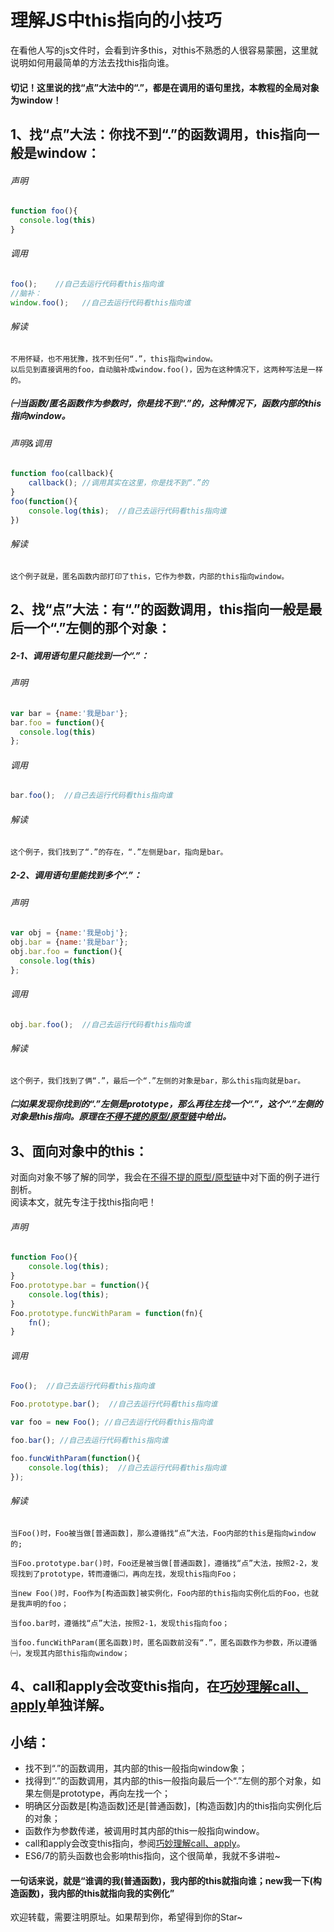 # 理解JS中this指向的小技巧

在看他人写的js文件时，会看到许多this，对this不熟悉的人很容易蒙圈，这里就说明如何用最简单的方法去找this指向谁。

#### 切记！这里说的找“点”大法中的“.”，都是在调用的语句里找，本教程的全局对象为window！

## 1、找“点”大法：你找不到“.”的函数调用，this指向一般是window：

###### 声明
```javascript
function foo(){
  console.log(this)
}
```
###### 调用
```javascript
foo();    //自己去运行代码看this指向谁
//脑补：
window.foo();   //自己去运行代码看this指向谁
```
###### 解读

    不用怀疑，也不用犹豫，找不到任何“.”，this指向window。
    以后见到直接调用的foo，自动脑补成window.foo()，因为在这种情况下，这两种写法是一样的。

##### ㈠当函数/匿名函数作为参数时，你是找不到“.”的，这种情况下，函数内部的this指向window。
###### 声明&调用
```javascript
function foo(callback){
    callback(); //调用其实在这里，你是找不到“.”的
}
foo(function(){
    console.log(this);  //自己去运行代码看this指向谁
})
```
###### 解读

    这个例子就是，匿名函数内部打印了this，它作为参数，内部的this指向window。
    
## 2、找“点”大法：有“.”的函数调用，this指向一般是最后一个“.”左侧的那个对象：
##### 2-1、调用语句里只能找到一个“.”：<br/>

###### 声明
```javascript
var bar = {name:'我是bar'};
bar.foo = function(){
  console.log(this)
};
```
###### 调用
```javascript
bar.foo();  //自己去运行代码看this指向谁
```
###### 解读

    这个例子，我们找到了“.”的存在，“.”左侧是bar，指向是bar。

##### 2-2、调用语句里能找到多个“.”：<br/>

###### 声明
```javascript
var obj = {name:'我是obj'};
obj.bar = {name:'我是bar'};
obj.bar.foo = function(){
  console.log(this)
};

```
###### 调用
```javascript
obj.bar.foo();  //自己去运行代码看this指向谁
```
###### 解读

    这个例子，我们找到了俩“.”，最后一个“.”左侧的对象是bar，那么this指向就是bar。

##### ㈡如果发现你找到的“.”左侧是prototype，那么再往左找一个“.”，这个“.”左侧的对象是this指向。原理在[不得不提的原型/原型链](https://github.com/TerryBeanX2/Dive-Into-JS/tree/master/proto)中给出。


## 3、面向对象中的this：
对面向对象不够了解的同学，我会在[不得不提的原型/原型链](https://github.com/TerryBeanX2/Dive-Into-JS/tree/master/proto)中对下面的例子进行剖析。<br/>
阅读本文，就先专注于找this指向吧！

###### 声明
```javascript
function Foo(){
    console.log(this);
}
Foo.prototype.bar = function(){
    console.log(this);
}
Foo.prototype.funcWithParam = function(fn){
    fn();
}
```
###### 调用
```javascript
Foo();  //自己去运行代码看this指向谁

Foo.prototype.bar();  //自己去运行代码看this指向谁

var foo = new Foo(); //自己去运行代码看this指向谁

foo.bar(); //自己去运行代码看this指向谁

foo.funcWithParam(function(){ 
    console.log(this);  //自己去运行代码看this指向谁
});

```
###### 解读

    当Foo()时，Foo被当做[普通函数]，那么遵循找“点”大法，Foo内部的this是指向window的;

    当Foo.prototype.bar()时，Foo还是被当做[普通函数]，遵循找“点”大法，按照2-2，发现找到了prototype，转而遵循㈡，再向左找，发现this指向Foo；

    当new Foo()时，Foo作为[构造函数]被实例化，Foo内部的this指向实例化后的Foo，也就是我声明的foo；

    当foo.bar时，遵循找“点”大法，按照2-1，发现this指向foo；

    当foo.funcWithParam(匿名函数)时，匿名函数前没有“.”，匿名函数作为参数，所以遵循㈠，发现其内部this指向window；
    


## 4、call和apply会改变this指向，在[巧妙理解call、apply](https://github.com/TerryBeanX2/Dive-Into-JS/tree/master/call-apply)单独详解。



## 小结：

* 找不到“.”的函数调用，其内部的this一般指向window象；
* 找得到“.”的函数调用，其内部的this一般指向最后一个“.”左侧的那个对象，如果左侧是prototype，再向左找一个；
* 明确区分函数是[构造函数]还是[普通函数]，[构造函数]内的this指向实例化后的对象；
* 函数作为参数传递，被调用时其内部的this一般指向window。
* call和apply会改变this指向，参阅[巧妙理解call、apply](https://github.com/TerryBeanX2/Dive-Into-JS/tree/master/call-apply)。
* ES6/7的箭头函数也会影响this指向，这个很简单，我就不多讲啦~

#### 一句话来说，就是“谁调的我(普通函数)，我内部的this就指向谁；new我一下(构造函数)，我内部的this就指向我的实例化”


欢迎转载，需要注明原址。如果帮到你，希望得到你的Star~







